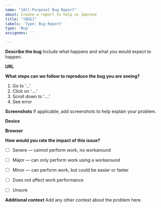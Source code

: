```yaml
---
name: "[All-Purpose] Bug Report"
about: Create a report to help us improve
title: "[BUG]"
labels: 'Type: Bug Report'
type: 'Bug'
assignees: ''

---
```


**Describe the bug**
Include what happens and what you would expect to happen. 

**URL**

**What steps can we follow to reproduce the bug you are seeing?**
1. Go to '...'
2. Click on '....'
3. Scroll down to '....'
4. See error

**Screenshots**
If applicable, add screenshots to help explain your problem.

**Device**
<!--- Desktop/laptop, tablet, or phone? --->

**Browser**
<!---  Use https://www.whatismybrowser.com/ if unsure of browser --->

**How would you rate the impact of this issue?**
- [ ] Severe — cannot perform work, no workaround
- [ ] Major — can only perform work using a workaround
- [ ] Minor  — can perform work, but could be easier or faster
- [ ] Does not affect work performance
- [ ] Unsure


**Additional context**
Add any other context about the problem here.
